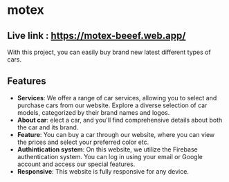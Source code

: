 # motex


## Live link : https://motex-beeef.web.app/


With this project, you can easily buy brand new latest different types of cars.


## Features

- **Services**: We offer a range of car services, allowing you to select and purchase cars from our website. Explore a diverse selection of car models, categorized by their brand names and logos.
- **About car**: elect a car, and you'll find comprehensive details about both the car and its brand.
- **Feature**: You can buy a car through our website, where you can view the prices and select your preferred color etc.
- **Authintication system**: On this website, we utilize the Firebase authentication system. You can log in using your email or Google account and access our special features.
- **Responsive**: This website is fully responsive for any device.
